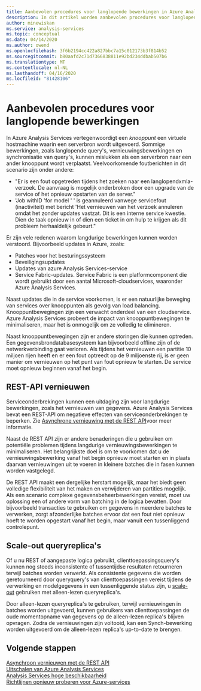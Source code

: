 ```yaml
---
title: Aanbevolen procedures voor langlopende bewerkingen in Azure Analysis Services | Microsoft Documenten
description: In dit artikel worden aanbevolen procedures voor langlopende bewerkingen beschreven.
author: minewiskan
ms.service: analysis-services
ms.topic: conceptual
ms.date: 04/14/2020
ms.author: owend
ms.openlocfilehash: 3f6b2194cc422a827bbc7a15c012173b3f814b52
ms.sourcegitcommit: b80aafd2c71d7366838811e92bd234ddbab507b6
ms.translationtype: MT
ms.contentlocale: nl-NL
ms.lasthandoff: 04/16/2020
ms.locfileid: "81428106"
---
```

# <a name="best-practices-for-long-running-operations"></a>Aanbevolen procedures voor langlopende bewerkingen

In Azure Analysis Services vertegenwoordigt een *knooppunt* een virtuele hostmachine waarin een serverbron wordt uitgevoerd. Sommige bewerkingen, zoals langlopende query's, vernieuwingsbewerkingen en synchronisatie van query's, kunnen mislukken als een serverbron naar een ander knooppunt wordt verplaatst. Veelvoorkomende foutberichten in dit scenario zijn onder andere:

- "Er is een fout opgetreden tijdens het zoeken naar een langlopendxmla-verzoek. De aanvraag is mogelijk onderbroken door een upgrade van de service of het opnieuw opstarten van de server."
- 'Job with<guid>ID '<database>for model ' ' is geannuleerd vanwege servicefout (inactiviteit) met bericht 'Het vernieuwen van het verzoek annuleren omdat het zonder updates vastzat. Dit is een interne service kwestie. Dien de taak opnieuw in of dien een ticket in om hulp te krijgen als dit probleem herhaaldelijk gebeurt."

Er zijn vele redenen waarom langdurige bewerkingen kunnen worden verstoord. Bijvoorbeeld updates in Azure, zoals: 
- Patches voor het besturingssysteem 
- Beveiligingsupdates
- Updates van azure Analysis Services-service
- Service Fabric-updates. Service Fabric is een platformcomponent die wordt gebruikt door een aantal Microsoft-cloudservices, waaronder Azure Analysis Services.

Naast updates die in de service voorkomen, is er een natuurlijke beweging van services over knooppunten als gevolg van load balancing. Knooppuntbewegingen zijn een verwacht onderdeel van een cloudservice. Azure Analysis Services probeert de impact van knooppuntbewegingen te minimaliseren, maar het is onmogelijk om ze volledig te elimineren. 

Naast knooppuntbewegingen zijn er andere storingen die kunnen optreden. Een gegevensbrondatabasesysteem kan bijvoorbeeld offline zijn of de netwerkverbinding gaat verloren. Als tijdens het vernieuwen een partitie 10 miljoen rijen heeft en er een fout optreedt op de 9 miljoenste rij, is er geen manier om vernieuwen op het punt van fout opnieuw te starten. De service moet opnieuw beginnen vanaf het begin. 

## <a name="refresh-rest-api"></a>REST-API vernieuwen

Serviceonderbrekingen kunnen een uitdaging zijn voor langdurige bewerkingen, zoals het vernieuwen van gegevens. Azure Analysis Services bevat een REST-API om negatieve effecten van serviceonderbrekingen te beperken. Zie [Asynchrone vernieuwing met de REST API](analysis-services-async-refresh.md)voor meer informatie.
 
Naast de REST API zijn er andere benaderingen die u gebruiken om potentiële problemen tijdens langdurige vernieuwingsbewerkingen te minimaliseren. Het belangrijkste doel is om te voorkomen dat u de vernieuwingsbewerking vanaf het begin opnieuw moet starten en in plaats daarvan vernieuwingen uit te voeren in kleinere batches die in fasen kunnen worden vastgelegd. 
 
De REST API maakt een dergelijke herstart mogelijk, maar het biedt geen volledige flexibiliteit van het maken en verwijderen van partities mogelijk. Als een scenario complexe gegevensbeheerbewerkingen vereist, moet uw oplossing een of andere vorm van batching in de logica bevatten. Door bijvoorbeeld transacties te gebruiken om gegevens in meerdere batches te verwerken, zorgt afzonderlijke batches ervoor dat een fout niet opnieuw hoeft te worden opgestart vanaf het begin, maar vanuit een tussenliggend controlepunt. 
 
## <a name="scale-out-query-replicas"></a>Scale-out queryreplica's

Of u nu REST of aangepaste logica gebruikt, clienttoepassingsquery's kunnen nog steeds inconsistente of tussentijdse resultaten retourneren terwijl batches worden verwerkt. Als consistente gegevens die worden geretourneerd door queryquery's van clienttoepassingen vereist tijdens de verwerking en modelgegevens in een tussenliggende status zijn, u [scale-out](analysis-services-scale-out.md) gebruiken met alleen-lezen queryreplica's.

Door alleen-lezen queryreplica's te gebruiken, terwijl vernieuwingen in batches worden uitgevoerd, kunnen gebruikers van clienttoepassingen de oude momentopname van gegevens op de alleen-lezen replica's blijven opvragen. Zodra de vernieuwingen zijn voltooid, kan een Synch-bewerking worden uitgevoerd om de alleen-lezen replica's up-to-date te brengen.


## <a name="next-steps"></a>Volgende stappen

[Asynchroon vernieuwen met de REST API](analysis-services-async-refresh.md)  
[Uitschalen van Azure Analysis Services](analysis-services-scale-out.md)  
[Analysis Services hoge beschikbaarheid](analysis-services-bcdr.md)  
[Richtlijnen opnieuw proberen voor Azure-services](https://docs.microsoft.com/azure/architecture/best-practices/retry-service-specific)   

